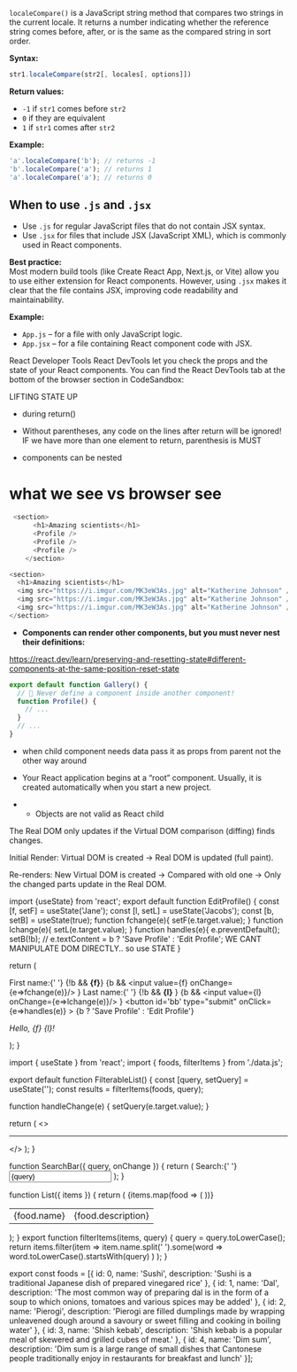 `localeCompare()` is a JavaScript string method that compares two strings in the current locale. It returns a number indicating whether the reference string comes before, after, or is the same as the compared string in sort order.

**Syntax:**
```js
str1.localeCompare(str2[, locales[, options]])
```

**Return values:**
- `-1` if `str1` comes before `str2`
- `0` if they are equivalent
- `1` if `str1` comes after `str2`

**Example:**
```js
'a'.localeCompare('b'); // returns -1
'b'.localeCompare('a'); // returns 1
'a'.localeCompare('a'); // returns 0
```


## When to use `.js` and `.jsx`

- Use `.js` for regular JavaScript files that do not contain JSX syntax.
- Use `.jsx` for files that include JSX (JavaScript XML), which is commonly used in React components.

**Best practice:**  
Most modern build tools (like Create React App, Next.js, or Vite) allow you to use either extension for React components. However, using `.jsx` makes it clear that the file contains JSX, improving code readability and maintainability.

**Example:**
- `App.js` – for a file with only JavaScript logic.
- `App.jsx` – for a file containing React component code with JSX.

React Developer Tools 
React DevTools let you check the props and the state of your React components. You can find the React DevTools tab at the bottom of the browser section in CodeSandbox:


LIFTING STATE UP



* during return()
* Without parentheses, any code on the lines after return will be ignored! IF we have more than one element to return, parenthesis is MUST

* components can be nested
# what we see vs browser see
```js
 <section>
      <h1>Amazing scientists</h1>
      <Profile />
      <Profile />
      <Profile />
    </section>
```
```js
<section>
  <h1>Amazing scientists</h1>
  <img src="https://i.imgur.com/MK3eW3As.jpg" alt="Katherine Johnson" />
  <img src="https://i.imgur.com/MK3eW3As.jpg" alt="Katherine Johnson" />
  <img src="https://i.imgur.com/MK3eW3As.jpg" alt="Katherine Johnson" />
</section>
```
* **Components can render other components, but you must never nest their definitions:**

https://react.dev/learn/preserving-and-resetting-state#different-components-at-the-same-position-reset-state

```js
export default function Gallery() {
  // 🔴 Never define a component inside another component!
  function Profile() {
    // ...
  }
  // ...
}
```

* when child component needs data pass it as props from parent not the other way around

* Your React application begins at a “root” component. Usually, it is created automatically when you start a new project. 


* * Objects are not valid as React child



The Real DOM only updates if the Virtual DOM comparison (diffing) finds changes.

Initial Render: Virtual DOM is created → Real DOM is updated (full paint).

Re-renders: New Virtual DOM is created → Compared with old one → Only the changed parts update in the Real DOM.


import {useState} from 'react';
export default function EditProfile() {
  const [f, setF] = useState('Jane');
  const [l, setL] = useState('Jacobs');
  const [b, setB] = useState(true);
  function fchange(e){
    setF(e.target.value);
  }
  function lchange(e){
    setL(e.target.value);
  }
  function handles(e){
    e.preventDefault();
    setB(!b);
   // e.textContent = b ? 'Save Profile' : 'Edit Profile'; WE CANT MANIPULATE DOM DIRECTLY.. so use STATE
  }
  
  return (
    <form>
      <label>
        First name:{' '}
        {!b && <b id='fb'>{f}</b>}
        {b && <input value={f} onChange={e=>fchange(e)}/> }
      </label>
      <label>
        Last name:{' '}
        {!b && <b id='lb'>{l}</b> }
        {b && <input value={l} onChange={e=>lchange(e)}/> }
      </label>
      <button id='bb' type="submit" onClick={e=>handles(e)} >
        {b ? 'Save Profile' : 'Edit Profile'}
      </button>
      <p><i>Hello, {f} {l}!</i></p>
    </form>
  );
}



import { useState } from 'react';
import { foods, filterItems } from './data.js';

export default function FilterableList() {
  const [query, setQuery] = useState('');
  const results = filterItems(foods, query);

  function handleChange(e) {
    setQuery(e.target.value);
  }

  return (
    <>
      <SearchBar
        query={query}
        onChange={handleChange}
      />
      <hr />
      <List items={results} />
    </>
  );
}

function SearchBar({ query, onChange }) {
  return (
    <label>
      Search:{' '}
      <input
        value={query}
        onChange={onChange}
      />
    </label>
  );
}

function List({ items }) {
  return (
    <table>
      <tbody> 
        {items.map(food => (
          <tr key={food.id}>
            <td>{food.name}</td>
            <td>{food.description}</td>
          </tr>
        ))}
      </tbody>
    </table>
  );
}
export function filterItems(items, query) {
  query = query.toLowerCase();
  return items.filter(item =>
    item.name.split(' ').some(word =>
      word.toLowerCase().startsWith(query)
    )
  );
}

export const foods = [{
  id: 0,
  name: 'Sushi',
  description: 'Sushi is a traditional Japanese dish of prepared vinegared rice'
}, {
  id: 1,
  name: 'Dal',
  description: 'The most common way of preparing dal is in the form of a soup to which onions, tomatoes and various spices may be added'
}, {
  id: 2,
  name: 'Pierogi',
  description: 'Pierogi are filled dumplings made by wrapping unleavened dough around a savoury or sweet filling and cooking in boiling water'
}, {
  id: 3,
  name: 'Shish kebab',
  description: 'Shish kebab is a popular meal of skewered and grilled cubes of meat.'
}, {
  id: 4,
  name: 'Dim sum',
  description: 'Dim sum is a large range of small dishes that Cantonese people traditionally enjoy in restaurants for breakfast and lunch'
}];









